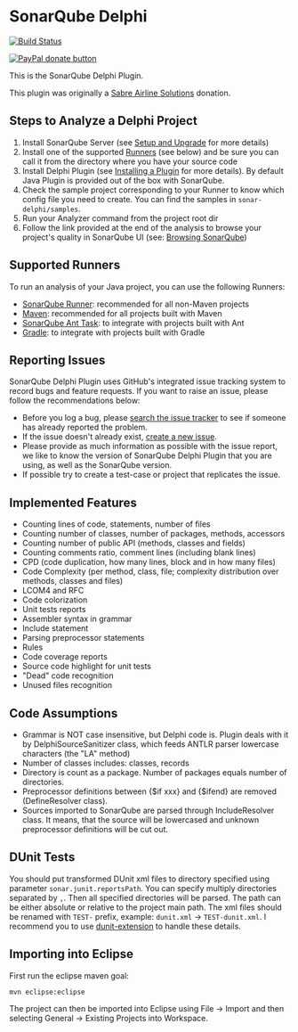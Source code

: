 SonarQube Delphi
================

[![Build Status](https://travis-ci.org/fabriciocolombo/sonar-delphi.svg?branch=master)](https://travis-ci.org/fabriciocolombo/sonar-delphi)

[![PayPal donate button](http://img.shields.io/paypal/donate.png?color=yellowgreen)](https://www.paypal.com/cgi-bin/webscr?cmd=_s-xclick&hosted_button_id=M34MZEVLTQNUQ)

This is the SonarQube Delphi Plugin.

This plugin was originally a [Sabre Airline Solutions](http://www.sabreairlinesolutions.com/home/) donation.

<!---
Project homepage:
http://docs.sonarqube.org/display/PLUG/JavaScript+Plugin

Issue tracking:
http://jira.sonarsource.com/browse/SONARJS
--->

Steps to Analyze a Delphi Project
------------------------------------------------

1. Install SonarQube Server (see [Setup and Upgrade](http://docs.sonarqube.org/display/SONAR/Setup+and+Upgrade) for more details)
2. Install one of the supported [Runners](#supported-runners) (see below) and be sure you can call it from the directory where you have your source code
3. Install Delphi Plugin (see [Installing a Plugin](http://docs.sonarqube.org/display/SONAR/Installing+a+Plugin)  for more details). By default Java Plugin is provided out of the box with SonarQube.
4. Check the sample project corresponding to your Runner to know which config file you need to create. You can find the samples in `sonar-delphi/samples`.
5. Run your Analyzer command from the project root dir
6. Follow the link provided at the end of the analysis to browse your project's quality in SonarQube UI (see: [Browsing SonarQube](http://docs.sonarqube.org/display/SONAR/Browsing+SonarQube))

Supported Runners
----------------------------
 To run an analysis of your Java project, you can use the following Runners:

* [SonarQube Runner](http://docs.sonarqube.org/display/SONAR/Installing+and+Configuring+SonarQube+Runner): recommended for all non-Maven projects
* [Maven](http://docs.sonarqube.org/display/SONAR/Installing+and+Configuring+Maven): recommended for all projects built with Maven
* [SonarQube Ant Task](http://docs.sonarqube.org/display/SONAR/Installing+and+Configuring+Ant+SonarQube+Task): to integrate with projects built with Ant
* [Gradle](http://docs.sonarqube.org/display/SONAR/Analyzing+with+Gradle): to integrate with projects built with Gradle


Reporting Issues
----------------------------
SonarQube Delphi Plugin uses GitHub's integrated issue tracking system to record bugs and feature
requests. If you want to raise an issue, please follow the recommendations below:

* Before you log a bug, please [search the issue tracker](https://github.com/fabriciocolombo/sonar-delphi/search?type=Issues)
  to see if someone has already reported the problem.
* If the issue doesn't already exist, [create a new issue](https://github.com/fabriciocolombo/sonar-delphi/issues/new).
* Please provide as much information as possible with the issue report, we like to know
  the version of SonarQube Delphi Plugin that you are using, as well as the SonarQube version.
* If possible try to create a test-case or project that replicates the issue. 

Implemented Features
------------------------------------------

* Counting lines of code, statements, number of files
* Counting number of classes, number of packages, methods, accessors
* Counting number of public API (methods, classes and fields)
* Counting comments ratio, comment lines (including blank lines)
* CPD (code duplication, how many lines, block and in how many files)
* Code Complexity (per method, class, file; complexity distribution over methods, classes and files)
* LCOM4 and RFC
* Code colorization
* Unit tests reports
* Assembler syntax in grammar
* Include statement
* Parsing preprocessor statements
* Rules
* Code coverage reports
* Source code highlight for unit tests
* "Dead" code recognition
* Unused files recognition

Code Assumptions
----------------------------------

* Grammar is NOT case insensitive, but Delphi code is. Plugin deals with it by DelphiSourceSanitizer class, which feeds ANTLR parser lowercase characters (the "LA" method)
* Number of classes includes: classes, records
* Directory is count as a package. Number of packages equals number of directories.
* Preprocessor definitions between {$if xxx} and {$ifend} are removed (DefineResolver class).
* Sources imported to SonarQube are parsed through IncludeResolver class. It means, that the source will be lowercased and unknown preprocessor definitions will be cut out.

DUnit Tests
----------------------

You should put transformed DUnit xml files to directory specified using parameter `sonar.junit.reportsPath`. 
You can specify multiply directories separated by `,`. Then all specified directories will be parsed. 
The path can be either absolute or relative to the project main path.
The xml files should be renamed with `TEST-` prefix, example: `dunit.xml` -> `TEST-dunit.xml`.
I recommend you to use [dunit-extension](https://github.com/fabriciocolombo/dunit-extension) to handle these details.

Importing into Eclipse
-------------------------------
First run the eclipse maven goal:

    mvn eclipse:eclipse

The project can then be imported into Eclipse using File -> Import and then selecting General -> Existing Projects into Workspace.
